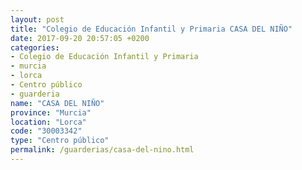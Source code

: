 ```yaml
---
layout: post
title: "Colegio de Educación Infantil y Primaria CASA DEL NIÑO"
date: 2017-09-20 20:57:05 +0200
categories:
- Colegio de Educación Infantil y Primaria
- murcia
- lorca
- Centro público
- guarderia
name: "CASA DEL NIÑO"
province: "Murcia"
location: "Lorca"
code: "30003342"
type: "Centro público"
permalink: /guarderias/casa-del-nino.html
---
```

